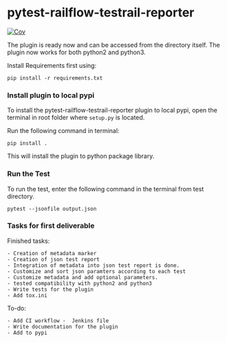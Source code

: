 # pytest-railflow-testrail-reporter

[![Cov](https://github.com/railflow/railflow-pytest-plugin/actions/workflows/coverage.yml/badge.svg)](https://github.com/railflow/railflow-pytest-plugin/actions/workflows/coverage.yml)

The plugin is ready now and can be accessed from the directory itself. The plugin now works for both python2 and python3.

Install Requirements first using:

    pip install -r requirements.txt
    
### Install plugin to local pypi

To install the pytest-railflow-testrail-reporter plugin to local pypi, open the terminal in root folder where `setup.py` is located.

Run the following command in terminal:

    pip install .
    
This will install the plugin to python package library.

### Run the Test

To run the test, enter the following command in the terminal from test directory.
    
    pytest --jsonfile output.json


### Tasks for first deliverable

Finished tasks:

    - Creation of metadata marker
    - Creation of json test report
    - Integration of metadata into json test report is done.
    - Customize and sort json paramters according to each test
    - Customize metadata and add optional parameters.
    - tested compatibility with python2 and python3
    - Write tests for the plugin
    - Add tox.ini
    
To-do:


    - Add CI workflow -  Jenkins file
    - Write documentation for the plugin
    - Add to pypi
    
